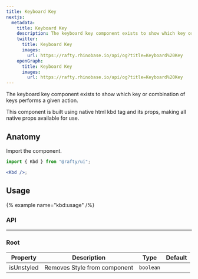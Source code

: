 ```yaml
---
title: Keyboard Key
nextjs:
  metadata:
    title: Keyboard Key
    description: The keyboard key component exists to show which key or combination of keys performs a given action.
    twitter:
      title: Keyboard Key
      images:
        url: https://rafty.rhinobase.io/api/og?title=Keyboard%20Key
    openGraph:
      title: Keyboard Key
      images:
        url: https://rafty.rhinobase.io/api/og?title=Keyboard%20Key
---
```


The keyboard key component exists to show which key or combination of keys performs a given action.

This component is built using native html kbd tag and its props, making all native props available for use.

## Anatomy

Import the component.

```jsx
import { Kbd } from "@rafty/ui";

<Kbd />;
```

## Usage

{% example name="kbd:usage" /%}

### API

---

### Root

| Property   | Description                  | Type      | Default |
| ---------- | ---------------------------- | --------- | ------- |
| isUnstyled | Removes Style from component | `boolean` |         |
